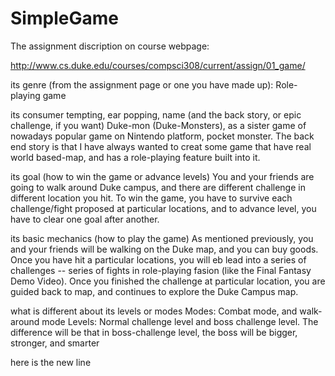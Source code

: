 SimpleGame
==========

The assignment discription on course webpage:

http://www.cs.duke.edu/courses/compsci308/current/assign/01_game/

its genre (from the assignment page or one you have made up): Role-playing game

its consumer tempting, ear popping, name (and the back story, or epic challenge, if you want) Duke-mon (Duke-Monsters), as a sister game of nowadays popular game on Nintendo platform, pocket monster. The back end story is that I have always wanted to creat some game that have real world based-map, and has a role-playing feature built into it.

its goal (how to win the game or advance levels) You and your friends are going to walk around Duke campus, and there are different challenge in different location you hit. To win the game, you have to survive each challenge/fight proposed at particular locations, and to advance level, you have to clear one goal after another.

its basic mechanics (how to play the game) As mentioned previously, you and your friends will be walking on the Duke map, and you can buy goods. Once you have hit a particular locations, you will eb lead into a series of challenges -- series of fights in role-playing fasion (like the Final Fantasy Demo Video). Once you finished the challenge at particular location, you are guided back to map, and continues to explore the Duke Campus map.

what is different about its levels or modes Modes: Combat mode, and walk-around mode Levels: Normal challenge level and boss challenge level. The difference will be that in boss-challenge level, the boss will be bigger, stronger, and smarter

here is the new line
